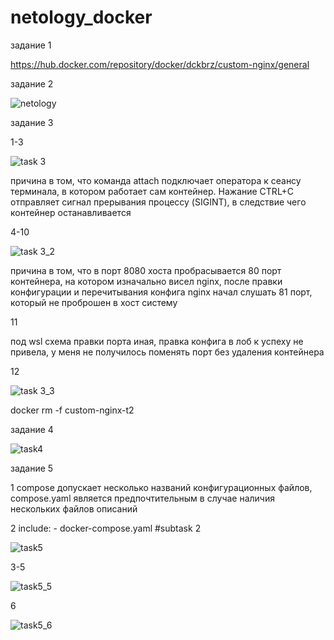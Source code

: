 # netology_docker
задание 1
  
  https://hub.docker.com/repository/docker/dckbrz/custom-nginx/general

задание 2

  ![netology](https://github.com/user-attachments/assets/17e5b0c8-290e-4215-9e75-9052034a9fa3)

задание 3
  
  1-3

  ![task 3](https://github.com/user-attachments/assets/e4a11bf2-dda1-42e0-a255-12ad41209c10)
  
  причина в том, что команда attach подключает оператора к сеансу терминала, в котором работает сам контейнер. Нажание CTRL+C отправляет сигнал прерывания процессу (SIGINT), в следствие чего контейнер останавливается

  4-10
  
  ![task 3_2](https://github.com/user-attachments/assets/11e87d86-e9bd-4c7e-a9d3-3b6084de8460)
  
  причина в том, что в порт 8080 хоста пробрасывается 80 порт контейнера, на котором изначально висел nginx, после правки конфигурации и перечитывания конфига nginx начал слушать 81 порт, который не проброшен в хост систему
  
  11
  
  под wsl схема правки порта иная, правка конфига в лоб к успеху не привела, у меня не получилось поменять порт без удаления контейнера
  
  12
  
  ![task 3_3](https://github.com/user-attachments/assets/4a8ca03b-a052-42cb-b5ed-ebb439b4c2ff)
  
  docker rm -f custom-nginx-t2

задание 4
  
  ![task4](https://github.com/user-attachments/assets/b4c0ccf0-a35d-4aff-aac4-a8f3997c9b05)

задание 5

  1
    compose допускает несколько названий конфигурационных файлов, compose.yaml является предпочтительным в случае наличия нескольких файлов описаний
    
  2
    include:
    - docker-compose.yaml #subtask 2
  
  ![task5](https://github.com/user-attachments/assets/40d2a09a-4ae8-4a7f-867b-c74001829ac9)
    
  3-5
    
  ![task5_5](https://github.com/user-attachments/assets/82d69165-9b20-4f1a-aa71-f239c2d607fc)
    
  6
    
  ![task5_6](https://github.com/user-attachments/assets/32f6a15e-7123-4add-ade5-17335cb59698)
    
